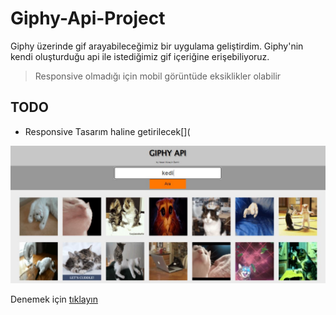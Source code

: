 # Giphy-Api-Project
Giphy üzerinde gif arayabileceğimiz bir uygulama geliştirdim.
Giphy'nin kendi oluşturduğu api ile istediğimiz gif içeriğine erişebiliyoruz.

> Responsive olmadığı için mobil görüntüde eksiklikler olabilir

## TODO
- Responsive Tasarım haline getirilecek[](

![SS](https://github.com/HasanHuseyinDemir/Giphy-Api-Project/blob/main/ss.JPG)

Denemek için [tıklayın](https://hasanhuseyindemir.github.io/Giphy-Api-Project/)
